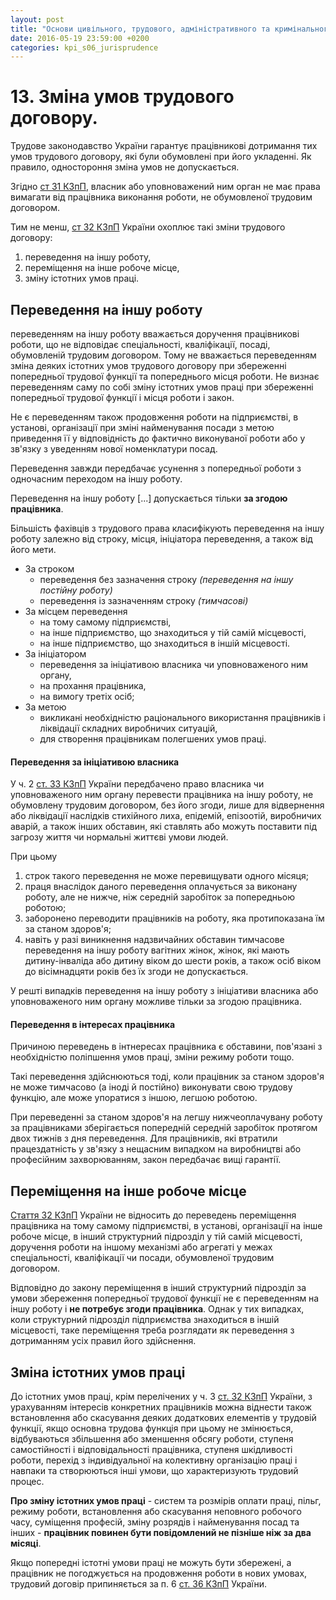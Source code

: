 ```yaml
---
layout: post
title: "Основи цивільного, трудового, адміністративного та кримінального права в Україні"
date: 2016-05-19 23:59:00 +0200
categories: kpi_s06_jurisprudence
---
```


# 13. Зміна умов трудового договору.

Трудове законодавство України гарантує працівникові дотримання тих умов трудового договору, які були обумовлені при його укладенні. Як правило, одностороння зміна умов не допускається.

Згідно [ст 31 КЗпП](http://www.jobs.ua/ukr/kzot/part-3/article-35/), власник або уповноважений ним орган не має права вимагати вiд працiвника виконання роботи, не обумовленої трудовим договором.

Тим не менш, [ст 32 КЗпП](http://www.jobs.ua/ukr/kzot/part-3/article-36/) України охоплює такі зміни трудового договору: 

1. переведення на іншу роботу, 
2. переміщення на інше робоче місце,
3. зміну істотних умов праці. 

## Переведення на іншу роботу

переведенням на іншу роботу вважається доручення працівникові роботи, що не відповідає спеціальності, кваліфікації, посаді, обумовленій трудовим договором. Тому не вважається переведенням зміна деяких істотних умов трудового договору при збереженні попередньої трудової функції та попереднього місця роботи. Не визнає переведенням саму по собі зміну істотних умов праці при збереженні попередньої трудової функції і місця роботи і закон.

Не є переведенням також продовження роботи на підприємстві, в установі, організації при зміні найменування посади з метою приведення її у відповідність до фактично виконуваної роботи або у зв'язку з уведенням нової номенклатури посад.

Переведення завжди передбачає усунення з попередньої роботи з одночасним переходом на іншу роботу.

Переведення на іншу роботу [...] допускається тільки **за згодою працівника**.

Більшість фахівців з трудового права класифікують переведення на іншу роботу залежно від строку, місця, ініціатора переведення, а також від його мети.

- За строком 
    - переведення без зазначення строку _(переведення на іншу постійну роботу)_
    - переведення із зазначенням строку _(тимчасові)_
- За місцем переведення 
    - на тому самому підприємстві, 
    - на інше підприємство, що знаходиться у тій самій місцевості, 
    - на інше підприємство, що знаходиться в іншій місцевості. 
- За ініціатором
    - переведення за ініціативою власника чи уповноваженого ним органу, 
    - на прохання працівника, 
    - на вимогу третіх осіб; 
- За метою
    - викликані необхідністю раціонального використання працівників і ліквідації складних виробничих ситуацій, 
    - для створення працівникам полегшених умов праці.

#### Переведення за ініціативою власника

У ч. 2 [ст. 33 КЗпП](https://jobs.ua/ukr/kzot/part-3/article-37/) України передбачено право власника чи уповноваженого ним органу перевести працівника на іншу роботу, не обумовлену трудовим договором, без його згоди, лише для відвернення або ліквідації наслідків стихійного лиха, епідемій, епізоотій, виробничих аварій, а також інших обставин, які ставлять або можуть поставити під загрозу життя чи нормальні життєві умови людей.

При цьому 

1. строк такого переведення не може перевищувати одного місяця;
2. праця внаслідок даного переведення оплачується за виконану роботу, але не нижче, ніж середній заробіток за попередньою роботою;
3. заборонено переводити працівників на роботу, яка протипоказана їм за станом здоров'я;
4. навіть у разі виникнення надзвичайних обставин тимчасове переведення на іншу роботу вагітних жінок, жінок, які мають дитину-інваліда або дитину віком до шести років, а також осіб віком до вісімнадцяти років без їх згоди не допускається.

У решті випадків переведення на іншу роботу з ініціативи власника або уповноваженого ним органу можливе тільки за згодою працівника.

#### Переведення в інтересах працівника 

Причиною переведень в інтнересах працівника є обставини, пов'язані з необхідністю поліпшення умов праці, зміни режиму роботи тощо.

Такі переведення здійснюються тоді, коли працівник за станом здоров'я не може тимчасово (а іноді й постійно) виконувати свою трудову функцію, але може упоратися з іншою, легшою роботою.

При переведенні за станом здоров'я на легшу нижчеоплачувану роботу за працівниками зберігається попередній середній заробіток протягом двох тижнів з дня переведення. Для працівників, які втратили працездатність у зв'язку з нещасним випадком на виробництві або професійним захворюванням, закон передбачає вищі гарантії. 


## Переміщення на інше робоче місце

[Стаття 32 КЗпП](http://www.jobs.ua/ukr/kzot/part-3/article-36/) України не відносить до переведень переміщення працівника на тому самому підприємстві, в установі, організації на інше робоче місце, в інший структурний підрозділ у тій самій місцевості, доручення роботи на іншому механізмі або агрегаті у межах спеціальності, кваліфікації чи посади, обумовленої трудовим договором.

Відповідно до закону переміщення в інший структурний підрозділ за умови збереження попередньої трудової функції не є переведенням на іншу роботу і **не потребує згоди працівника**. Однак у тих випадках, коли структурний підрозділ підприємства знаходиться в іншій місцевості, таке переміщення треба розглядати як переведення з дотриманням усіх правил його здійснення.

## Зміна істотних умов праці

До істотних умов праці, крім перелічених у ч. З [ст. 32 КЗпП](http://www.jobs.ua/ukr/kzot/part-3/article-36/) України, з урахуванням інтересів конкретних працівників можна віднести також встановлення або скасування деяких додаткових елементів у трудовій функції, якщо основна трудова функція при цьому не змінюється, відбуваються збільшення або зменшення обсягу роботи, ступеня самостійності і відповідальності працівника, ступеня шкідливості роботи, перехід з індивідуальної на колективну організацію праці і навпаки та створюються інші умови, що характеризують трудовий процес.

**Про зміну істотних умов праці** - систем та розмірів оплати праці, пільг, режиму роботи, встановлення або скасування неповного робочого часу, суміщення професій, зміну розрядів і найменування посад та інших - **працівник повинен бути повідомлений не пізніше ніж за два місяці**.

Якщо попередні істотні умови праці не можуть бути збережені, а працівник не погоджується на продовження роботи в нових умовах, трудовий договір припиняється за п. 6 [ст. 36 КЗпП](http://www.jobs.ua/ukr/kzot/part-3/article-39/) України.
